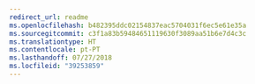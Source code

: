 ```yaml
---
redirect_url: readme
ms.openlocfilehash: b482395ddc02154837eac5704031f6ec5e61e35a
ms.sourcegitcommit: c3f1a83b59484651119630f3089aa51b6e7d4c3c
ms.translationtype: HT
ms.contentlocale: pt-PT
ms.lasthandoff: 07/27/2018
ms.locfileid: "39253859"
---
```

